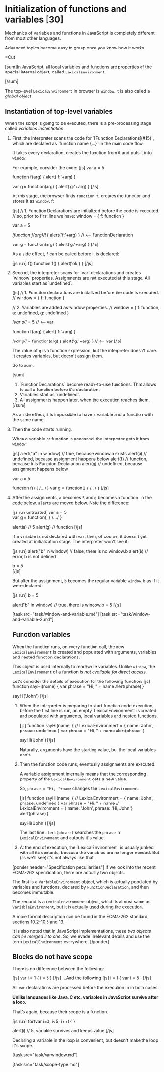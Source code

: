 
# Initialization of functions and variables [30]

Mechanics of variables and functions in JavaScript is completely different from most other languages.

Advanced topics become easy to grasp once you know how it works.

=Cut

[sum]In JavaScript, all local variables and functions are properties of the special internal object, called `LexicalEnvironment`.</b>

[/sum]

The top-level `LexicalEnvironment` in browser is `window`. It is also called a <i>global object</i>. 


## Instantiation of top-level variables   

When the script is going to be executed, there is a pre-processing stage called <i>variables instantiation</i>.

<ol>
<li>First, the interpreter scans the code for `[Function Declarations](#15)`, which are declared as `function name {...}` in the main code flow.

It takes every declaration, creates the function from it and puts it into `window`. 

For example, consider the code:
[js]
var a = 5

function f(arg) { alert('f:'+arg) }

var g = function(arg) { alert('g:'+arg) }
[/js]

At this stage, the browser finds `function f`, creates the function and stores it as `window.f`:

[js]
// 1. Function Declarations are initialized before the code is executed.
// so, prior to first line we have: window = { f: function }

var a = 5

*!*function f(arg)*/!* { alert('f:'+arg) } // <-- FunctionDeclaration

var g = function(arg) { alert('g:'+arg) }
[/js]

As a side effect, `f` can be called before it is declared:

[js run]
f()
function f() { alert('ok') }
[/js]

</li>
<li>Second, the interpreter scans for `var` declarations and creates `window` properties. Assignments are not executed at this stage. All variables start as `undefined`.


[js]
// 1. Function declarations are initialized before the code is executed.
// window = { f: function }

// 2. Variables are added as window properties.
// window = { f: function, a: undefined, g: undefined }

*!*var a*/!* = 5   // <-- var

function f(arg) { alert('f:'+arg) }

*!*var g*/!* = function(arg) { alert('g:'+arg) } // <-- var
[/js]

The value of `g` is a function expression, but the interpreter doesn't care. It creates variables, but doesn't assign them.

So to sum:

[sum]
<ol>
<li>`FunctionDeclarations` become ready-to-use functions. That allows to call a function before it's declaration.</li>
<li>Variables start as `undefined`.</li>
<li>All assignments happen later, when the execution reaches them.</li>
</ol>
[/sum]

As a side effect, it is impossible to have a variable and a function with the same name. 

</li>
<li>Then the code starts running. 

When a variable or function is accessed, the interpreter gets it from `window`:

[js]
alert("a" in window) // true, because window.a exists
alert(a) // undefined, because assignment happens below
alert(f) // function, because it is Function Declaration
alert(g) // undefined, because assignment happens below

var a = 5  

function f() { /*...*/ } 
var g = function() { /*...*/ } 
[/js]

</li>
<li>


After the assignments, `a` becomes `5` and `g` becomes a function. In the code below, `alerts` are moved below. Note the difference:

[js run untrusted]
var a = 5  
var g = function() { /*...*/ } 

alert(a) // 5
alert(g) // function
[/js]

If a variable is not declared with `var`, then, of course, it doesn't get created at initialization stage. The interpreter won't see it:

[js run]
alert("b" in window) // false, there is no window.b
alert(b) // error, b is not defined

b = 5  
[/js]

But after the assignment, `b` becomes the regular variable `window.b` as if it were declared:

[js run]
b = 5 

alert("b" in window) // true, there is window.b = 5
[/js]
</li>
</ul>



[task src="task/window-and-variable.md"]
[task src="task/window-and-variable-2.md"]


## Function variables   

When the function runs, on every function call, the new `LexicalEnvironment` is created and populated with arguments, variables and nested function declarations.

This object is used internally to read/write variables. Unlike `window`, the `LexicalEnvironment` of a function <i>is not available for direct access.</i>

Let's consider the details of execution for the following function:
[js]
function sayHi(name) {
  var phrase = "Hi, " + name
  alert(phrase)
}

sayHi('John') 
[/js]

<ol>
<li>When the interpreter is preparing to start function code execution, before the first line is run, an empty `LexicalEnvironment` is created and populated with arguments, local variables and nested functions.

[js]
function sayHi(name) {
// LexicalEnvironment = { name: 'John', phrase: undefined }
  var phrase = "Hi, " + name
  alert(phrase)
}

sayHi('John') 
[/js]

Naturally, arguments have the starting value, but the local variables don't.
</li>
<li>Then the function code runs, eventually assignments are executed. 

A variable assignment internally means that the corresponding property of the `LexicalEnvironment` gets a new value.

So, `phrase = "Hi, "+name` changes the `LexicalEnvironment`:

[js]
function sayHi(name) {
// LexicalEnvironment = { name: 'John', phrase: undefined }
  var phrase = "Hi, " + name
// LexicalEnvironment = { name: 'John', phrase: 'Hi, John'}
  alert(phrase)
}

sayHi('John') 
[/js]

The last line `alert(phrase)` searches the `phrase` in `LexicalEnvironment` and outputs it's value. 
</li>
<li>At the end of execution, the `LexicalEnvironment` is usually junked with all its contents, because the variables are no longer needed. But (as we'll see) it's not always like that.</li>
</ol>

[ponder header="Specification peculiarities"]
If we look into the recent ECMA-262 specification, there are actually two objects.

The first is a `VariableEnvironment` object, which is actually populated by variables and functions, declared by `FunctionDeclaration`, and then becomes immutable.

The second is a `LexicalEnvironment` object, which is almost same as `VariableEnvironment`, but it is actually used during the execution. 

A more formal description can be found in the ECMA-262 standard, sections 10.2-10.5 and 13.

It is also noted that in JavaScript implementations, these <i>two objects can be merged into one</i>. So, we evade irrelevant details and use the term `LexicalEnvironment` everywhere. 
[/ponder]


## Blocks do not have scope   

There is no difference between the following:

[js]
var i = 1
{
  i = 5
}
[/js]
...And the following
[js]
i = 1
{
  var i = 5
}
[/js]

All `var` declarations are processed before the execution in  in both cases.</dd>

<strong>Unlike languages like Java, C etc, variables in JavaScript survive after a loop.</strong>

That's again, because their scope is a function.

[js run]
for(var i=0; i<5; i++) { }

alert(i) // 5, variable survives and keeps value
[/js]

Declaring a variable in the loop is convenient, but doesn't make the loop it's scope.

[task src="task/varwindow.md"]

[task src="task/scope-type.md"]


